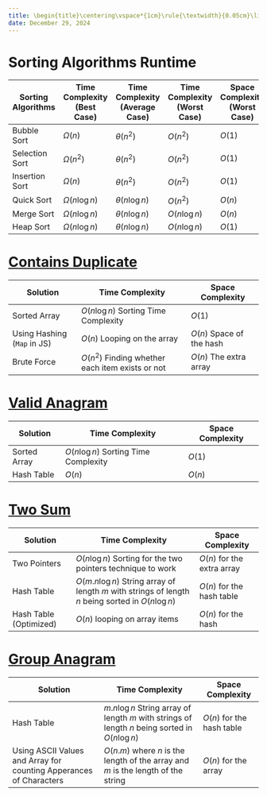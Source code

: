 ```yaml
---
title: \begin{title}\centering\vspace*{1cm}\rule{\textwidth}{0.05cm}\linebreak\vspace{0.5cm}{\Huge\bfseries Problem Solving Sessions \par}\vspace{0.1cm}\hrule\end{title}
date: December 29, 2024
---
```


# Sorting Algorithms Runtime

| Sorting Algorithms | Time Complexity (Best Case) | Time Complexity (Average Case) | Time Complexity (Worst Case) | Space Complexity (Worst Case) |
| ------------------ | --------------------------- | ------------------------------ | ---------------------------- | ----------------------------- |
| Bubble Sort        | $\Omega(n)$                 | $\theta(n^2)$                  | $O(n^2)$                     | $O(1)$                        |
| Selection Sort     | $\Omega(n^2)$               | $\theta(n^2)$                  | $O(n^2)$                     | $O(1)$                        |
| Insertion Sort     | $\Omega(n)$                 | $\theta(n^2)$                  | $O(n^2)$                     | $O(1)$                        |
| Quick Sort         | $\Omega(n \log n)$          | $\theta(n \log n)$             | $O(n^2)$                     | $O(n)$                        |
| Merge Sort         | $\Omega(n \log n)$          | $\theta(n \log n)$             | $O(n \log n)$                | $O(n)$                        |
| Heap Sort          | $\Omega(n \log n)$          | $\theta(n \log n)$             | $O(n \log n)$                | $O(1)$                        |

# [Contains Duplicate](https://leetcode.com/problems/contains-duplicate/description/)

| Solution                    | Time Complexity                                  | Space Complexity         |
| --------------------------- | ------------------------------------------------ | ------------------------ |
| Sorted Array                | $O(n\log{n})$ Sorting Time Complexity            | $O(1)$                   |
| Using Hashing (`Map` in JS) | $O(n)$ Looping on the array                      | $O(n)$ Space of the hash |
| Brute Force                 | $O(n^2)$ Finding whether each item exists or not | $O(n)$ The extra array   |

# [Valid Anagram](https://leetcode.com/problems/valid-anagram/description/)

| Solution     | Time Complexity                       | Space Complexity |
| ------------ | ------------------------------------- | ---------------- |
| Sorted Array | $O(n\log{n})$ Sorting Time Complexity | $O(1)$           |
| Hash Table   | $O(n)$                                | $O(n)$           |

# [Two Sum](https://leetcode.com/problems/two-sum/description/)

<!-- prettier-ignore-start -->
| Solution               | Time Complexity                                                                                       | Space Complexity           |
| ------------ | -------------------------------------------- | -------------------------- |
| Two Pointers           | $O(n\log{n})$ Sorting for the two pointers technique to work                                          | $O(n)$ for the extra array |
| Hash Table             | $O(m . n\log{n})$ String array of length $m$ with strings of length $n$ being sorted in $O(n\log{n})$ | $O(n)$ for the hash table  |
| Hash Table (Optimized) | $O(n)$ looping on array items                                                                         | $O(n)$ for the hash        |

# [Group Anagram](https://leetcode.com/problems/group-anagrams/description/)

| Solution                                                           | Time Complexity                                                                                    | Space Complexity          |
| ---------------------- | -------------------------------------------- | -------------------------- |
| Hash Table                                                         | $m . n\log{n}$ String array of length $m$ with strings of length $n$ being sorted in $O(n\log{n})$ | $O(n)$ for the hash table |
| Using ASCII Values and Array for counting Apperances of Characters | $O(n . m)$ where $n$ is the length of the array and $m$ is the length of the string                | $O(n)$ for the array      |
<!-- prettier-ignore-end -->

<!-- prettier-ignore-start -->
<!-- | ------------ | -------------------------------------------- | -------------------------- | -->
<!-- prettier-ignore-end -->

